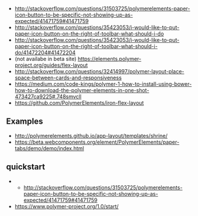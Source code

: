 - http://stackoverflow.com/questions/31503725/polymerelements-paper-icon-button-to-be-specific-not-showing-up-as-expected/41471759#41471759
- http://stackoverflow.com/questions/35423053/i-would-like-to-put-paper-icon-button-on-the-right-of-toolbar-what-should-i-do
- http://stackoverflow.com/questions/35423053/i-would-like-to-put-paper-icon-button-on-the-right-of-toolbar-what-should-i-do/41472204#41472204
- (not availabe in beta site) https://elements.polymer-project.org/guides/flex-layout
- http://stackoverflow.com/questions/32414997/polymer-layout-place-space-between-cards-and-responsiveness
- https://medium.com/code-kings/polymer-1-how-to-install-using-bower-how-to-download-the-polymer-elements-in-one-shot-473427ca9225#.748smvcll
- https://github.com/PolymerElements/iron-flex-layout

## Examples

- http://polymerelements.github.io/app-layout/templates/shrine/
- https://beta.webcomponents.org/element/PolymerElements/paper-tabs/demo/demo/index.html

## quickstart

- - http://stackoverflow.com/questions/31503725/polymerelements-paper-icon-button-to-be-specific-not-showing-up-as-expected/41471759#41471759
- https://www.polymer-project.org/1.0/start/
